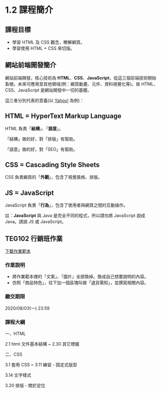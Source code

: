 # 1.2 課程簡介

## 課程目標

* 學習 HTML 及 CSS 觀念，瞭解網頁。
* 學習使用 HTML + CSS 來切版。

## 網站前端開發簡介

網站前端開發，核心技術為 **HTML**、**CSS**、**JavaScript**，從這三個前端技術開始紮根，未來可應用至其他領域\(例：網頁動畫、元件、資料視覺化等\)。故 HTML、CSS、JavaScript 是網站開發中一切的基礎。

這三者分別代表的意義\(以 [Yahoo!](https://tw.yahoo.com/) 為例\)：

## HTML = HyperText Markup Language

HTML 負責「**結構**」、「**語意**」。

「結構」做的好，對「排版」有幫助。

「語意」做的好，對「SEO」有幫助。

## CSS = Cascading Style Sheets

CSS 負責網頁的「**外觀**」，包含了視覺風格、排版。

## JS = JavaScript

JavaScript 負責「**行為**」，包含了使用者與網頁之間的互動操作。

註：**JavaScript** 與 Java 是完全不同的程式，所以請勿將 JavaScript 說成 Java。請說 JS 或 JavaScript。



## TEG102 行銷班作業

[下載作業範本](https://alldata.sgp1.digitaloceanspaces.com/sample/html_css_marketing_assignment.zip)

### 作業說明

* 將作業範本裡的「文案」、「圖片」全部換掉。換成自己想要說明的內容。
* 仿照「商品特色」，往下加一個區塊叫做「退貨需知」，並撰寫相關內容。

### 

### 繳交期限

2020/08/03\(一\) 23:59



### 課程大綱 

一、HTML

2.1 html 文件基本結構 ~ 2.30 其它標籤

二、CSS

3.1 套用 CSS ~ 3.11 練習 - 固定式版型

3.14 文字樣式

3.20 排版 - 關於定位



